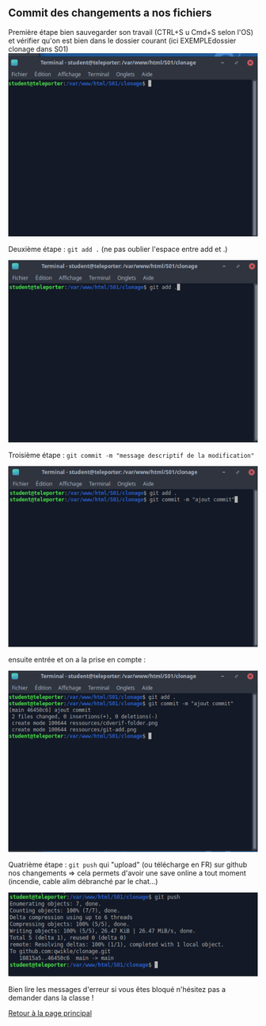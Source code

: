 ## Commit des changements a nos fichiers

Première étape bien sauvegarder son travail (CTRL+S u Cmd+S selon l'OS) et vérifier qu'on est bien dans le dossier courant (ici EXEMPLEdossier clonage dans S01)
![image](../ressources/cdverif-folder.png)

Deuxième étape : `git add .` (ne pas oublier l'espace entre add et .)

![image](../ressources/git-add.png)

Troisième étape : `git commit -m "message descriptif de la modification"`

![image](../ressources/git-commit.png)

ensuite entrée et on a la prise en compte :

![image](../ressources/git-commit-entree.png)

Quatrième étape : `git push` qui "upload" (ou télécharge en FR) sur github nos changements => cela permets d'avoir une save online a tout moment (incendie, cable alim débranché par le chat...)

![image](../ressources/gitpush.png)

Bien lire les messages d'erreur si vous êtes bloqué n'hésitez pas a demander dans la classe !

[Retour à la page principal](../readMe.md)
